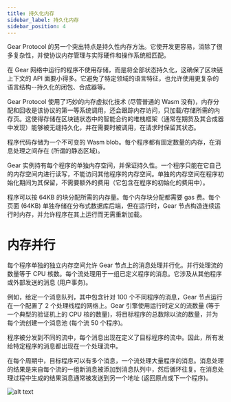 ```yaml
---
title: 持久化内存
sidebar_label: 持久化内存
sidebar_position: 4
---
```


Gear Protocol 的另一个突出特点是持久性内存方法。它使开发更容易，消除了很多复杂性，并使协议内存管理与实际硬件和操作系统相匹配。

在 Gear 网络中运行的程序不使用存储，而是将全部状态持久化，这确保了区块链上下文的 API 面要小得多。它避免了特定领域的语言特征，也允许使用更复杂的语言结构--持久化的闭包、合成器等。

Gear Protocol 使用了巧妙的内存虚拟化技术 (尽管普通的 Wasm 没有)，内存分配和回收是该协议的第一等系统调用，还会跟踪内存访问，只加载/存储所需的内存页。这使得存储在区块链状态中的智能合约的堆栈框架（通常在期货及其合成器中发现）能够被无缝持久化，并在需要时被调用，在请求时保留其状态。

程序代码存储为一个不可变的 Wasm blob。每个程序都有固定数量的内存，在消息处理之间存在 (所谓的静态区域)。

Gear 实例持有每个程序的单独内存空间，并保证持久性。一个程序只能在它自己的内存空间内进行读写，不能访问其他程序的内存空间。单独的内存空间在程序初始化期间为其保留，不需要额外的费用（它包含在程序的初始化的费用中）。

程序可以按 64KB 的块分配所需的内存量。每个内存块分配都需要 gas 费。每个页面 (64KB) 单独存储在分布式数据库后端，但在运行时，Gear 节点构造连续运行时内存，并允许程序在其上运行而无需重新加载。

# 内存并行

每个程序单独的独立内存空间允许 Gear 节点上的消息处理并行化。并行处理流的数量等于 CPU 核数。每个流处理用于一组已定义程序的消息。它涉及从其他程序或外部发送的消息 (用户事务)。

例如，给定一个消息队列，其中包含针对 100 个不同程序的消息，Gear 节点运行在一个配置了 2 个处理线程的网络上。Gear 引擎使用运行时定义的流数量 (等于一个典型的验证机上的 CPU 核的数量)，将目标程序的总数除以流的数量，并为每个流创建一个消息池 (每个流 50 个程序)。

程序被分发到不同的流中，每个消息出现在定义了目标程序的流中。因此，所有发给特定程序的消息都出现在一个处理流中。

在每个周期中，目标程序可以有多个消息，一个流处理大量程序的消息。消息处理的结果是来自每个流的一组新消息被添加到消息队列中，然后循环往复。在消息处理过程中生成的结果消息通常被发送到另一个地址 (返回原点或下一个程序)。

![alt text](/assets/message-parallelism.jpg)
